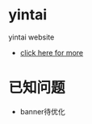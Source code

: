 # yintai


yintai website 
* [click here for more ](https://limbobark.github.io/yintai/)    



# 已知问题  
* banner待优化
